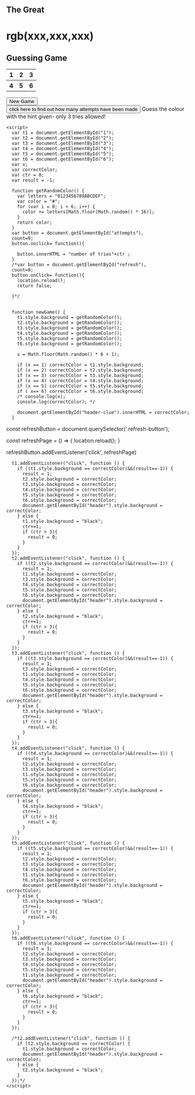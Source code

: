 <!DOCTYPE html>

<html>
  <head>
    <title>Color Game</title>
    <link rel="stylesheet" href="./index.css" />
  </head>
  <body onload="newGame()">
    <div id="header">
      <h2>The Great</h2>
      <h1 id="header-clue">rgb(xxx,xxx,xxx)</h1>
      <h2>Guessing Game</h2>
    </div>
    <table style="width: 100%" class="arrange" >
    <div style = " width: 210 px;" class="wrap" id="container ">
      <tr>
      <th><div class="tile" id="1">1</div></th>
      <th><div class="tile" id="2">2</div></th>
      <th><div class="tile" id="3">3</div></th>
    </tr>
    <tr>
      <th><div class="tile" id="4">4</div></th>
      <th><div class="tile" id="5">5</div></th>
      <th><div class="tile" id="6">6</div></th>
     </tr>
    </div>
  </table>
     <div id="reloading">
      <div class = "main" id ="1">
      <button class="refresh-button">New Game</button>
      </div>
      <div class = "main" id="2">
        <button id="attempts">click here to find out how many attempts have been made</button>
        Guess the colour with the hint given- only 3 tries allowed!
      </div>
     </div>
     
     

    
    

    <script>
      var t1 = document.getElementById("1");
      var t2 = document.getElementById("2");
      var t3 = document.getElementById("3");
      var t4 = document.getElementById("4");
      var t5 = document.getElementById("5");
      var t6 = document.getElementById("6");
      var x;
      var correctColor;
      var ctr = 0;
      var result = -1;

      function getRandomColor() {
        var letters = "0123456789ABCDEF";
        var color = "#";
        for (var i = 0; i < 6; i++) {
          color += letters[Math.floor(Math.random() * 16)];
        }
        return color;
      }
      var button = document.getElementById("attempts"),
      count=0;
      button.onclick= function(){
        
        button.innerHTML = "number of tries"+ctr ;
      }
      /*var button = document.getElementById("refresh"),
      count=0;
      button.onClick= function(){
        location.reload();
        return false;
        
      }*/
    

      function newGame() {
        t1.style.background = getRandomColor();
        t2.style.background = getRandomColor();
        t3.style.background = getRandomColor();
        t4.style.background = getRandomColor();
        t5.style.background = getRandomColor();
        t6.style.background = getRandomColor();

        x = Math.floor(Math.random() * 6 + 1);

        if (x == 1) correctColor = t1.style.background;
        if (x == 2) correctColor = t2.style.background;
        if (x == 3) correctColor = t3.style.background;
        if (x == 4) correctColor = t4.style.background;
        if (x == 5) correctColor = t5.style.background;
        if ( x== 6) correctColor = t6.style.background;
        /* console.log(x);
        console.log(correctColor); */

        document.getElementById("header-clue").innerHTML = correctColor;
      }


const refreshButton = document.querySelector('.refresh-button');

const refreshPage = () => {
  location.reload();
}

refreshButton.addEventListener('click', refreshPage)



      t1.addEventListener("click", function () {
        if ((t1.style.background == correctColor)&&(result==-1)) {
          result = 1;
          t2.style.background = correctColor;
          t3.style.background = correctColor;
          t4.style.background = correctColor;
          t5.style.background = correctColor;
          t6.style.background = correctColor;
          document.getElementById("header").style.background = correctColor;
        } else {
          t1.style.background = "black";
          ctr+=1;
          if (ctr > 3){
            result = 0;
          }
        }
      });
      t2.addEventListener("click", function () {
        if ((t2.style.background == correctColor)&&(result==-1)) {
          result = 1;
          t1.style.background = correctColor;
          t3.style.background = correctColor;
          t4.style.background = correctColor;
          t5.style.background = correctColor;
          t6.style.background = correctColor;
          document.getElementById("header").style.background = correctColor;
        } else {
          t2.style.background = "black";
          ctr+=1;
          if (ctr > 3){
            result = 0;
          }
        }
      });
      t3.addEventListener("click", function () {
        if ((t3.style.background == correctColor)&&(result==-1)) {
          result = 1;
          t2.style.background = correctColor;
          t1.style.background = correctColor;
          t4.style.background = correctColor;
          t5.style.background = correctColor;
          t6.style.background = correctColor;
          document.getElementById("header").style.background = correctColor;
        } else {
          t3.style.background = "black";
          ctr+=1;
          if (ctr > 3){
            result = 0;
          }
        }
      });
      t4.addEventListener("click", function () {
        if ((t4.style.background == correctColor)&&(result==-1)) {
          result = 1;
          t2.style.background = correctColor;
          t3.style.background = correctColor;
          t1.style.background = correctColor;
          t5.style.background = correctColor;
          t6.style.background = correctColor;
          document.getElementById("header").style.background = correctColor;
        } else {
          t4.style.background = "black";
          ctr+=1;
          if (ctr > 3){
            result = 0;
          }
        }
      });
      t5.addEventListener("click", function () {
        if ((t5.style.background == correctColor)&&(result==-1)) {
          result = 1;
          t2.style.background = correctColor;
          t3.style.background = correctColor;
          t4.style.background = correctColor;
          t1.style.background = correctColor;
          t6.style.background = correctColor;
          document.getElementById("header").style.background = correctColor;
        } else {
          t5.style.background = "black";
          ctr+=1;
          if (ctr > 3){
            result = 0;
          }
        }
      });
      t6.addEventListener("click", function () {
        if ((t6.style.background == correctColor)&&(result==-1)) {
          result = 1;
          t2.style.background = correctColor;
          t3.style.background = correctColor;
          t4.style.background = correctColor;
          t5.style.background = correctColor;
          t1.style.background = correctColor;
          document.getElementById("header").style.background = correctColor;
        } else {
          t6.style.background = "black";
          ctr+=1;
          if (ctr > 3){
            result = 0;
          }
        }
      });

      /*t2.addEventListener("click", function () {
        if (t2.style.background == correctColor) {
          t1.style.background = correctColor;
          document.getElementById("header").style.background = correctColor;
        } else {
          t2.style.background = "black";
        }
      });*/
    </script>
  </body>
</html>
